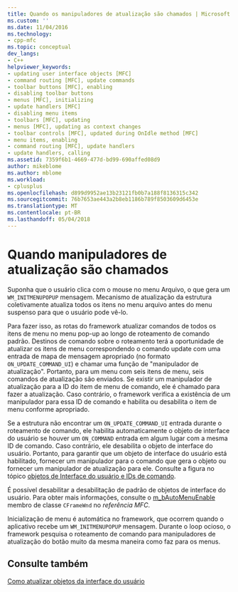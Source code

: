 ```yaml
---
title: Quando os manipuladores de atualização são chamados | Microsoft Docs
ms.custom: ''
ms.date: 11/04/2016
ms.technology:
- cpp-mfc
ms.topic: conceptual
dev_langs:
- C++
helpviewer_keywords:
- updating user interface objects [MFC]
- command routing [MFC], update commands
- toolbar buttons [MFC], enabling
- disabling toolbar buttons
- menus [MFC], initializing
- update handlers [MFC]
- disabling menu items
- toolbars [MFC], updating
- menus [MFC], updating as context changes
- toolbar controls [MFC], updated during OnIdle method [MFC]
- menu items, enabling
- command routing [MFC], update handlers
- update handlers, calling
ms.assetid: 7359f6b1-4669-477d-bd99-690affed08d9
author: mikeblome
ms.author: mblome
ms.workload:
- cplusplus
ms.openlocfilehash: d899d9952ae13b23121fb0b7a188f8136315c342
ms.sourcegitcommit: 76b7653ae443a2b8eb1186b789f8503609d6453e
ms.translationtype: MT
ms.contentlocale: pt-BR
ms.lasthandoff: 05/04/2018
---
```

# <a name="when-update-handlers-are-called"></a>Quando manipuladores de atualização são chamados
Suponha que o usuário clica com o mouse no menu Arquivo, o que gera um `WM_INITMENUPOPUP` mensagem. Mecanismo de atualização da estrutura coletivamente atualiza todos os itens no menu arquivo antes do menu suspenso para que o usuário pode vê-lo.  
  
 Para fazer isso, as rotas do framework atualizar comandos de todos os itens de menu no menu pop-up ao longo de roteamento de comando padrão. Destinos de comando sobre o roteamento terá a oportunidade de atualizar os itens de menu correspondendo o comando update com uma entrada de mapa de mensagem apropriado (no formato `ON_UPDATE_COMMAND_UI`) e chamar uma função de "manipulador de atualização". Portanto, para um menu com seis itens de menu, seis comandos de atualização são enviados. Se existir um manipulador de atualização para a ID do item de menu de comando, ele é chamado para fazer a atualização. Caso contrário, o framework verifica a existência de um manipulador para essa ID de comando e habilita ou desabilita o item de menu conforme apropriado.  
  
 Se a estrutura não encontrar um `ON_UPDATE_COMMAND_UI` entrada durante o roteamento de comando, ele habilita automaticamente o objeto de interface do usuário se houver um `ON_COMMAND` entrada em algum lugar com a mesma ID de comando. Caso contrário, ele desabilita o objeto de interface do usuário. Portanto, para garantir que um objeto de interface do usuário está habilitado, fornecer um manipulador para o comando que gera o objeto ou fornecer um manipulador de atualização para ele. Consulte a figura no tópico [objetos de Interface do usuário e IDs de comando](../mfc/user-interface-objects-and-command-ids.md).  
  
 É possível desabilitar a desabilitação de padrão de objetos de interface do usuário. Para obter mais informações, consulte o [m_bAutoMenuEnable](../mfc/reference/cframewnd-class.md#m_bautomenuenable) membro de classe `CFrameWnd` no *referência MFC*.  
  
 Inicialização de menu é automática no framework, que ocorrem quando o aplicativo recebe um `WM_INITMENUPOPUP` mensagem. Durante o loop ocioso, o framework pesquisa o roteamento de comando para manipuladores de atualização do botão muito da mesma maneira como faz para os menus.  
  
## <a name="see-also"></a>Consulte também  
 [Como atualizar objetos da interface do usuário](../mfc/how-to-update-user-interface-objects.md)

